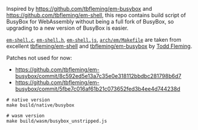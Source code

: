 Inspired by https://github.com/tbfleming/em-busybox and https://github.com/tbfleming/em-shell, this repo contains build script of BusyBox for WebAssembly without being a full fork of BusyBox, so upgrading to a new version of BusyBox is easier.

[`em-shell.c`](https://github.com/tbfleming/em-shell/blob/master/runtime/em-shell.c), [`em-shell.h`](https://github.com/tbfleming/em-shell/blob/master/runtime/em-shell.h), [`em-shell.js`](https://github.com/tbfleming/em-shell/blob/master/runtime/em-shell.js), [`arch/em/Makefile`](https://github.com/tbfleming/em-busybox/blob/master/arch/em/Makefile) are taken from excellent [tbfleming/em-shell](https://github.com/tbfleming/em-shell) and [tbfleming/em-busybox](https://github.com/tbfleming/em-shell) by [Todd Fleming](https://tbfleming.github.io/).

Patches not used for now:
- https://github.com/tbfleming/em-busybox/commit/8c592ed5e13a7c35e0e318112bbdbc281798b6d7
- https://github.com/tbfleming/em-busybox/commit/5fbe7c016af61b21c073652fed3b4ee4d744238d


```shell
# native version 
make build/native/busybox

# wasm version
make build/wasm/busybox_unstripped.js
```
